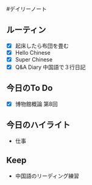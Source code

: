 #デイリーノート
## ルーティン
- [x] 起床したら布団を畳む
- [x] Hello Chinese
- [x] Super Chinese
- [x] Q&A Diary 中国語で３行日記
## 今日のTo Do
- [x] 博物館概論 第8回
## 今日のハイライト
- 仕事
## Keep
- 中国語のリーディング練習